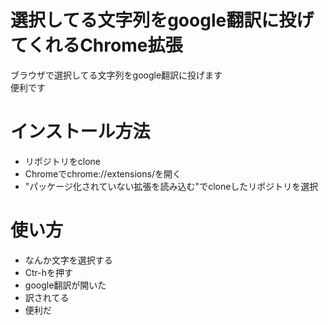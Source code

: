 # 選択してる文字列をgoogle翻訳に投げてくれるChrome拡張
ブラウザで選択してる文字列をgoogle翻訳に投げます  
便利です

# インストール方法
* リポジトリをclone
* Chromeでchrome://extensions/を開く
* "パッケージ化されていない拡張を読み込む"でcloneしたリポジトリを選択

# 使い方
* なんか文字を選択する
* Ctr-hを押す
* google翻訳が開いた
* 訳されてる
* 便利だ
